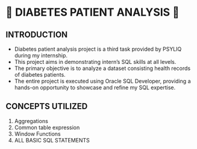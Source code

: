   <H1> 🌟 DIABETES PATIENT ANALYSIS 🌟 </H1>

<H2> INTRODUCTION </H2>

* Diabetes patient analysis project is a third task provided by PSYLIQ during my internship.
* This project aims in demonstrating intern’s SQL skills at all levels.
* The primary objective is to analyze a dataset consisting health records of diabetes patients.
* The entire project is executed using Oracle SQL Developer, providing a hands-on opportunity to showcase and refine my SQL expertise.

<H2>CONCEPTS UTILIZED</H2>

1. Aggregations
2. Common table expression
3. Window Functions
4. ALL BASIC SQL STATEMENTS
